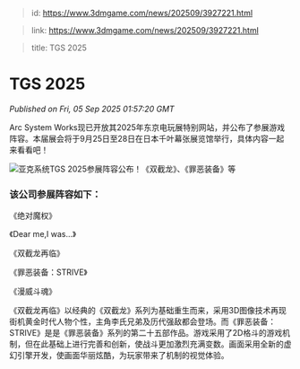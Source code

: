 > id: https://www.3dmgame.com/news/202509/3927221.html

> link: https://www.3dmgame.com/news/202509/3927221.html

> title: TGS 2025

# TGS 2025
_Published on Fri, 05 Sep 2025 01:57:20 GMT_

Arc System Works现已开放其2025年东京电玩展特别网站，并公布了参展游戏阵容。本届展会将于9月25日至28日在日本千叶幕张展览馆举行，具体内容一起来看看吧！

![亚克系统TGS 2025参展阵容公布！《双截龙》、《罪恶装备》等](https://img.3dmgame.com/uploads/images/news/20250905/1757037397_610079_png_r.webp)

### 该公司参展阵容如下：

《绝对魔权》

《Dear me,I was...》

《双截龙再临》

《罪恶装备：STRIVE》

《漫威斗魂》

《双截龙再临》以经典的《双截龙》系列为基础重生而来，采用3D图像技术再现街机黄金时代人物个性，主角李氏兄弟及历代强敌都会登场。而《罪恶装备：STRIVE》是是《罪恶装备》系列的第二十五部作品。游戏采用了2D格斗的游戏机制，但在此基础上进行完善和创新，使战斗更加激烈充满变数。画面采用全新的虚幻引擎开发，使画面华丽炫酷，为玩家带来了机制的视觉体验。
